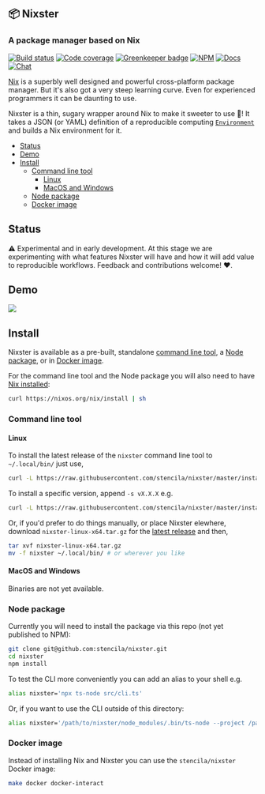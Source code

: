 ## 📦 Nixster
### A package manager based on Nix

[![Build status](https://travis-ci.org/stencila/nixster.svg?branch=master)](https://travis-ci.org/stencila/nixster)
[![Code coverage](https://codecov.io/gh/stencila/nixster/branch/master/graph/badge.svg)](https://codecov.io/gh/stencila/nixster)
[![Greenkeeper badge](https://badges.greenkeeper.io/stencila/nixster.svg)](https://greenkeeper.io/)
[![NPM](http://img.shields.io/npm/v/@stencila/nixster.svg?style=flat)](https://www.npmjs.com/package/@stencila/nixster)
[![Docs](https://img.shields.io/badge/docs-latest-blue.svg)](https://stencila.github.io/nixster/)
[![Chat](https://badges.gitter.im/stencila/stencila.svg)](https://gitter.im/stencila/stencila)

[Nix](https://nixos.org/nix/) is a superbly well designed and powerful cross-platform package manager. But it's also got a very steep learning curve. Even for experienced programmers it can be daunting to use. 

Nixster is a thin, sugary wrapper around Nix to make it sweeter to use 🍭! It takes a JSON (or YAML) definition of a reproducible computing [`Environment`](https://stencila.github.io/schema/Environment) and builds a Nix environment for it.

<!-- Automatically generated TOC. Don't edit, `make docs` instead>

<!-- toc -->

- [Status](#status)
- [Demo](#demo)
- [Install](#install)
  * [Command line tool](#command-line-tool)
    + [Linux](#linux)
    + [MacOS and Windows](#macos-and-windows)
  * [Node package](#node-package)
  * [Docker image](#docker-image)

<!-- tocstop -->

## Status

:warning: Experimental and in early development. At this stage we are experimenting with what features Nixster will have and how it will add value to reproducible workflows. Feedback and contributions welcome! :heart:.

## Demo

<a href="https://asciinema.org/a/KD0z367VL5mBNknueUpqzVGMP?size=medium&cols=120&autoplay=1" target="_blank"><img src="https://asciinema.org/a/KD0z367VL5mBNknueUpqzVGMP.svg" /></a>


## Install

Nixster is available as a pre-built, standalone [command line tool](#command-line-tool), a [Node package](#node-package), or in [Docker image](#docker-image).

For the command line tool and the Node package you will also need to have [Nix installed](https://nixos.org/nix/download.html):

```bash
curl https://nixos.org/nix/install | sh
```

### Command line tool

#### Linux

To install the latest release of the `nixster` command line tool to `~/.local/bin/` just use,

```bash
curl -L https://raw.githubusercontent.com/stencila/nixster/master/install.sh | bash
```

To install a specific version, append `-s vX.X.X` e.g.

```bash
curl -L https://raw.githubusercontent.com/stencila/nixster/master/install.sh | bash -s v1.0.1
```

Or, if you'd prefer to do things manually, or place Nixster elewhere, download `nixster-linux-x64.tar.gz` for the [latest release](https://github.com/stencila/nixster/releases/) and then,

```bash
tar xvf nixster-linux-x64.tar.gz
mv -f nixster ~/.local/bin/ # or wherever you like
```

#### MacOS and Windows

Binaries are not yet available.

### Node package

Currently you will need to install the package via this repo (not yet published to NPM):

```bash
git clone git@github.com:stencila/nixster.git
cd nixster
npm install
```

To test the CLI more conveniently you can add an alias to your shell e.g.

```bash
alias nixster='npx ts-node src/cli.ts'
```

Or, if you want to use the CLI outside of this directory:

```bash
alias nixster='/path/to/nixster/node_modules/.bin/ts-node --project /path/to/nixster/tsconfig.json /path/to/nixster/src/cli.ts'
```

### Docker image

Instead of installing Nix and Nixster you can use the `stencila/nixster` Docker image:

```bash
make docker docker-interact
```
